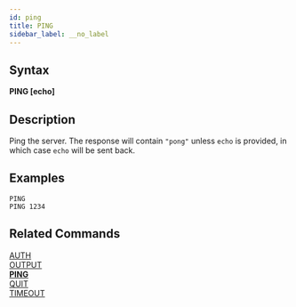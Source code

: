 ```yaml
---
id: ping
title: PING
sidebar_label: __no_label
---
```


## Syntax

**PING [echo]**

## Description

Ping the server. The response will contain `"pong"` unless `echo` is provided, in which case `echo` will be sent back.


## Examples

```tile38-cli
PING
PING 1234
```

## Related Commands

[AUTH](../commands/auth.md)<br>
[OUTPUT](../commands/output.md)<br>
**[PING](../commands/ping.md)**<br>
[QUIT](../commands/quit.md)<br>
[TIMEOUT](../commands/timeout.md)<br>